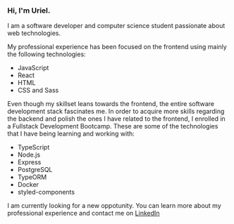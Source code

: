 ### Hi, I'm Uriel.

I am a software developer and computer science student passionate about web technologies.

My professional experience has been focused on the frontend using mainly the following technologies:
- JavaScript
- React
- HTML
- CSS and Sass

Even though my skillset leans towards the frontend, the entire software development stack fascinates me. In order to acquire more skills regarding the backend and polish the ones I have related to the frontend, I enrolled in a Fullstack Development Bootcamp. These are some of the technologies that I have being learning and working with:
- TypeScript
- Node.js
- Express
- PostgreSQL
- TypeORM
- Docker
- styled-components 

I am currently looking for a new oppotunity. You can learn more about my professional experience and contact me on [LinkedIn](https://www.linkedin.com/in/urieloalves/)
